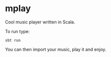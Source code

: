 # mplay
Cool music player written in Scala.


To run type:
```
sbt run
```
You can then import your music, play it and enjoy.
